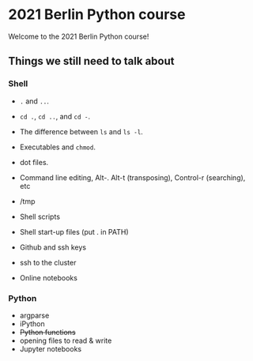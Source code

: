# 2021 Berlin Python course

Welcome to the 2021 Berlin Python course!

## Things we still need to talk about

### Shell

* `.` and `..`.
* `cd .`, `cd ..`, and `cd -`.
* The difference between `ls` and `ls -l`.
* Executables and `chmod`.
* dot files.
* Command line editing, Alt-. Alt-t (transposing), Control-r (searching), etc
* /tmp
* Shell scripts
* Shell start-up files (put . in PATH)
* Github and ssh keys

* ssh to the cluster
* Online notebooks

### Python

* argparse
* iPython
* <s>Python functions</s>
* opening files to read & write
* Jupyter notebooks
